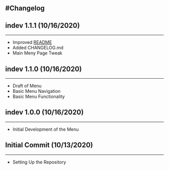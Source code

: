 #Changelog
---

## indev 1.1.1 (10/16/2020)
---
- Improved [README](README.md)
- Added CHANGELOG.md
- Main Meny Page Tweak

## indev 1.1.0 (10/16/2020)
---
- Draft of Menu
- Basic Menu Navigation
- Basic Menu Functionality

## indev 1.0.0 (10/16/2020)
---
- Initial Development of the Menu

## Initial Commit (10/13/2020)
---
- Setting Up the Repository